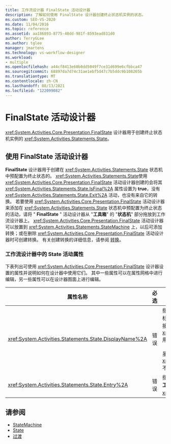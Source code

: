 ```yaml
---
title: 工作流设计器 FinalState 活动设计器
description: 了解如何使用 FinalState 设计器创建终止状态机实例的状态。
ms.custom: SEO-VS-2020
ms.date: 11/04/2016
ms.topic: reference
ms.assetid: aa186893-8775-40dd-981f-8593ead831d0
author: TerryGLee
ms.author: tglee
manager: jmartens
ms.technology: vs-workflow-designer
ms.workload:
- multiple
ms.openlocfilehash: a44cf8413e60b0dd5049f7ce31d699e6cfbbca47
ms.sourcegitcommit: 68897da7d74c31ae1ebf5d47c7b5ddc9b108265b
ms.translationtype: MT
ms.contentlocale: zh-CN
ms.lasthandoff: 08/13/2021
ms.locfileid: "122099082"
---
```

# <a name="finalstate-activity-designer"></a>FinalState 活动设计器

<xref:System.Activities.Core.Presentation.FinalState> 设计器用于创建终止状态机实例的 <xref:System.Activities.Statements.State>。

## <a name="using-the-finalstate-activity-designer"></a>使用 FinalState 活动设计器

**FinalState** 设计器用于创建在 <xref:System.Activities.Statements.State> 状态机中预配置为终止状态的。 <xref:System.Activities.Statements.State>使用 <xref:System.Activities.Core.Presentation.FinalState> 活动设计器创建的会将其 <xref:System.Activities.Statements.State.IsFinal%2A> 属性设置为 **true**，没有 <xref:System.Activities.Statements.State.Exit%2A> 活动，也没有来自它的转换。 若要使用 <xref:System.Activities.Core.Presentation.FinalState> 活动设计器来添加在 <xref:System.Activities.Statements.State> 状态机中预配置为终止状态的活动，请将 " **FinalState** " 活动设计器从 "**工具箱**" 的 "**状态机**" 部分拖放到工作流设计器上。 <xref:System.Activities.Core.Presentation.FinalState> 活动设计器可以放置到 <xref:System.Activities.Statements.StateMachine> 上，以后可添加转换；或在删除 <xref:System.Activities.Core.Presentation.FinalState> 活动设计器时可创建转换。 有关创建转换的详细信息，请参阅 [转换](../workflow-designer/transition-activity-designer.md)。

### <a name="state-activity-properties-in-the-workflow-designer"></a>工作流设计器中的 State 活动属性

下表列出可使用 <xref:System.Activities.Core.Presentation.FinalState> 设计器设置的属性并说明如何在设计器中使用它们。 其中一些属性可以在属性网格中进行编辑，另一些属性可以在设计器图面上进行编辑。

|属性名称|必选|使用情况|
|-|--------------|-|
|<xref:System.Activities.Statements.State.DisplayName%2A>|错误|指定 <xref:System.Activities.Statements.State> 活动设计器在标头中的友好名称。 默认值为 " **状态**"。 可以在属性网格或直接在活动设计器的标头中编辑该值。 <xref:System.Activities.Statements.State.DisplayName%2A> 用于痕迹导航，后者显示在工作流设计器顶部。<br /><br /> 虽然 <xref:System.Activities.Statements.State.DisplayName%2A> 不是绝对必需的，但最好使用该属性。|
|<xref:System.Activities.Statements.State.Entry%2A>|错误|指定在转换到此状态时发生的操作。 可以通过将某个活动从 " **工具箱** " 拖放到状态的部分来设置此值 <xref:System.Activities.Statements.State.Entry%2A> 。|

## <a name="see-also"></a>请参阅

- [StateMachine](../workflow-designer/statemachine-activity-designer.md)
- [State](../workflow-designer/state-activity-designer.md)
- [过渡](../workflow-designer/transition-activity-designer.md)